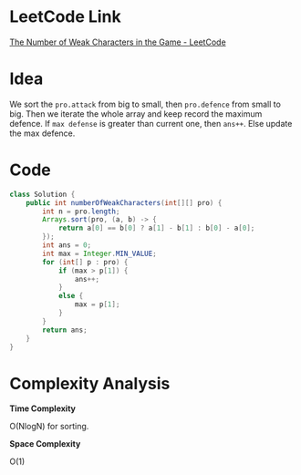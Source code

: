 # LeetCode Link

[The Number of Weak Characters in the Game - LeetCode](https://leetcode.com/problems/the-number-of-weak-characters-in-the-game/)

# Idea

We sort the `pro.attack` from big to small, then `pro.defence` from small to big. Then we iterate the whole array and keep record the maximum defence. If `max defense` is greater than current one, then `ans++`. Else update the max defence.

# Code

```java
class Solution {
    public int numberOfWeakCharacters(int[][] pro) {
        int n = pro.length;
        Arrays.sort(pro, (a, b) -> {
            return a[0] == b[0] ? a[1] - b[1] : b[0] - a[0];
        });
        int ans = 0;
        int max = Integer.MIN_VALUE;
        for (int[] p : pro) {
            if (max > p[1]) {
                ans++;
            }
            else {
                max = p[1];
            }
        }
        return ans;
    }
}
```

# Complexity Analysis

**Time Complexity**

O(NlogN) for sorting.

**Space Complexity**

O(1)
